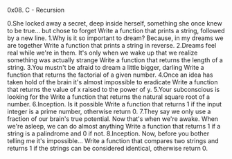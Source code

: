 0x08. C - Recursion

0.She locked away a secret, deep inside herself, something she once knew to be true... but chose to forget Write a function that prints a string, followed by a new line.
1.Why is it so important to dream? Because, in my dreams we are together Write a function that prints a string in reverse.
2.Dreams feel real while we're in them. It's only when we wake up that we realize something was actually strange Write a function that returns the length of a string.
3.You mustn't be afraid to dream a little bigger, darling Write a function that returns the factorial of a given number.
4.Once an idea has taken hold of the brain it's almost impossible to eradicate Write a function that returns the value of x raised to the power of y.
5.Your subconscious is looking for the Write a function that returns the natural square root of a number.
6.Inception. Is it possible Write a function that returns 1 if the input integer is a prime number, otherwise return 0.
7.They say we only use a fraction of our brain's true potential. Now that's when we're awake. When we're asleep, we can do almost anything Write a function that returns 1 if a string is a palindrome and 0 if not.
8.Inception. Now, before you bother telling me it's impossible... Write a function that compares two strings and returns 1 if the strings can be considered identical, otherwise return 0.
